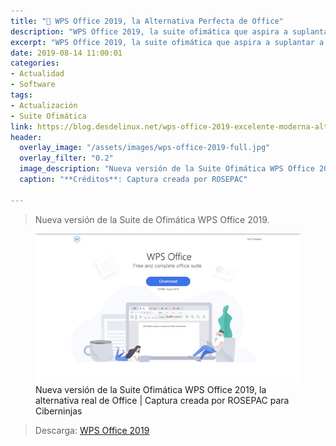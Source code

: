 ```yaml
---
title: "📰 WPS Office 2019, la Alternativa Perfecta de Office"
description: "WPS Office 2019, la suite ofimática que aspira a suplantar a Microsoft Office"
excerpt: "WPS Office 2019, la suite ofimática que aspira a suplantar a Microsoft Office"
date: 2019-08-14 11:00:01
categories:
- Actualidad
- Software
tags:
- Actualización
- Suite Ofimática
link: https://blog.desdelinux.net/wps-office-2019-excelente-moderna-alternativa-libreoffice/
header:
  overlay_image: "/assets/images/wps-office-2019-full.jpg"
  overlay_filter: "0.2"
  image_description: "Nueva versión de la Suite Ofimática WPS Office 2019, la alternativa real de Office | Ciberninjas"
  caption: "**Créditos**: Captura creada por ROSEPAC"

---
```

> Nueva versión de la Suite de Ofimática WPS Office 2019.

<figure>
    <a href="/assets/images/wps-office-2019-full.jpg" class="image-popup"><img src="/assets/images/wps-office-2019-fullx636.jpg"></a>
    <figcaption>Nueva versión de la Suite Ofimática WPS Office 2019, la alternativa real de Office | Captura creada por ROSEPAC para Ciberninjas</figcaption>
</figure>

> Descarga: [WPS Office 2019](https://www.wps.com/es-MX/download/ "Descarga de la nueva versión de la Suite Ofimática WPS Office 2019, la única alternativa real de Office: Ciberninjas")